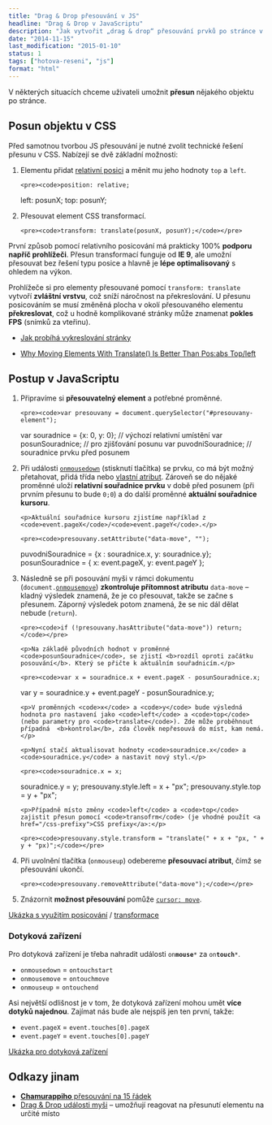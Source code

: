 ```yaml
---
title: "Drag & Drop přesouvání v JS"
headline: "Drag & Drop v JavaScriptu"
description: "Jak vytvořit „drag & drop“ přesouvání prvků po stránce v JavaScriptu."
date: "2014-11-15"
last_modification: "2015-01-10"
status: 1
tags: ["hotova-reseni", "js"]
format: "html"
---
```


<p>V některých situacích chceme uživateli umožnit <b>přesun</b> nějakého objektu po stránce.</p>


<h2 id="css">Posun objektu v CSS</h2>

<p>Před samotnou tvorbou JS přesouvání je nutné zvolit technické řešení přesunu v CSS. Nabízejí se dvě základní možnosti:</p>

<ol>
  <li>
    <p>Elementu přidat <a href="/position#relative">relativní posici</a> a měnit mu jeho hodnoty <code>top</code> a <code>left</code>.</p>
    
    <pre><code>position: relative;
left: posunX;
top: posunY;</code></pre>
  </li>
  
  <li>
    <p>Přesouvat element CSS transformací.</p>
    
    <pre><code>transform: translate(posunX, posunY);</code></pre>
  </li>
</ol>

<p>První způsob pomocí relativního posicování má prakticky 100% <b>podporu napříč prohlížeči</b>. Přesun transformací funguje od <b>IE 9</b>, ale umožní přesouvat bez řešení typu posice a hlavně je <b>lépe optimalisovaný</b> s ohledem na výkon.</p>

<p>Prohlížeče si pro elementy přesouvané pomocí <code>transform: translate</code> vytvoří <b>zvláštní vrstvu</b>, což sníží náročnost na překreslování. U přesunu posicováním se musí změněná plocha v okolí přesouvaného elementu <b>překreslovat</b>, což u hodně komplikované stránky může znamenat <b>pokles FPS</b> (snímků za vteřinu).</p>

<div class="internal-content">
  <ul>
    <li><a href="/vykreslovani">Jak probíhá vykreslování stránky</a></li>
  </ul>
</div>
<div class="external-content">
  <ul>
    <li><a href="http://www.paulirish.com/2012/why-moving-elements-with-translate-is-better-than-posabs-topleft/">Why Moving Elements With Translate() Is Better Than Pos:abs Top/left</a></li>
  </ul>
</div>


<h2 id="js">Postup v JavaScriptu</h2>

<ol>
  <li>
    <p>Připravíme si <b>přesouvatelný element</b> a potřebné proměnné.</p>
    
    <pre><code>var presouvany = document.querySelector("#presouvany-element");
var souradnice = {x: 0, y: 0}; // výchozí relativní umístění
var posunSouradnice; // pro zjišťování posunu
var puvodniSouradnice; // souradnice prvku před posunem</code></pre>
  </li>
  <li>
    <p>Při události <a href="/udalosti-mysi#onmousedown"><code>onmousedown</code></a> (stisknutí tlačítka) se prvku, co má být možný přetahovat, přidá třída nebo <a href="/vlastni-html-atributy">vlastní atribut</a>. Zároveň se do nějaké proměnné uloží <b>relativní souřadnice prvku</b> v době před posunem (při prvním přesunu to bude <code>0;0</code>) a do další proměnné <b>aktuální souřadnice kursoru</b>.</p>
    
    <p>Aktuální souřadnice kursoru zjistíme například z <code>event.pageX</code>/<code>event.pageY</code>.</p>
    
    <pre><code>presouvany.setAttribute("data-move", "");
puvodniSouradnice = {x : souradnice.x, y: souradnice.y};
posunSouradnice = {
  x: event.pageX,
  y: event.pageY
};</code></pre>
  </li>
  
  
  
  
  
  
  
  <li>
    <p>Následně se při posouvání myši v rámci dokumentu (<code>document.<a href="/udalosti-mysi#onmousemove">onmousemove</a></code>) <b>zkontroluje přítomnost atributu</b> <code>data-move</code> – kladný výsledek znamená, že je co přesouvat, takže se začne s přesunem. Záporný výsledek potom znamená, že se nic dál dělat nebude (<code>return</code>).</p>
    
    <pre><code>if (!presouvany.hasAttribute("data-move")) return;</code></pre>
    
    <p>Na základě původních hodnot v proměnné <code>posunSouradnice</code>, se zjistí <b>rozdíl oproti začátku posouvání</b>. Který se přičte k aktuálním souřadnicím.</p>
    
    <pre><code>var x = souradnice.x + event.pageX - posunSouradnice.x;
var y = souradnice.y + event.pageY - posunSouradnice.y;</code></pre>
    
    <p>V proměnných <code>x</code> a <code>y</code> bude výsledná hodnota pro nastavení jako <code>left</code> a <code>top</code> (nebo parametry pro <code>translate</code>). Zde může proběhnout případná  <b>kontrola</b>, zda člověk nepřesouvá do míst, kam nemá.</p>
    
    <p>Nyní stačí aktualisovat hodnoty <code>souradnice.x</code> a <code>souradnice.y</code> a nastavit nový styl.</p>
    
    <pre><code>souradnice.x = x;
souradnice.y = y;
presouvany.style.left = x + "px";
presouvany.style.top = y + "px";</code></pre>
    
    <p>Případně místo změny <code>left</code> a <code>top</code> zajistit přesun pomocí <code>transofrm</code> (je vhodné použít <a href="/css-prefixy">CSS prefixy</a>:</p>
    
    <pre><code>presouvany.style.transform = "translate(" + x + "px, " + y + "px)";</code></pre>
  </li>
  
  
  
  

  
  <li>
    <p>Při uvolnění tlačítka (<code>onmouseup</code>) odebereme <b>přesouvací atribut</b>, čímž se přesouvání ukončí.</p>
    
    <pre><code>presouvany.removeAttribute("data-move");</code></pre>
  </li>
  
  <li>
    <p>Znázornit <b>možnost přesouvání</b> pomůže <a href="/cursor#move"><code>cursor: move</code></a>.</p>
  </li>
</ol>

<p><a href="http://kod.djpw.cz/xmhb">Ukázka s využitím posicování</a> / <a href="http://kod.djpw.cz/ljjb">transformace</a></p>


<h3 id="touch">Dotyková zařízení</h3>

<p>Pro dotyková zařízení je třeba nahradit události <code>on<b>mouse</b>*</code> za <code>on<b>touch</b>*</code>.</p>

<ul>
  <li><code>onmousedown</code> = <code>ontouchstart</code></li>
  
  <li><code>onmousemove</code> = <code>ontouchmove</code></li>  
  
  <li><code>onmouseup</code> = <code>ontouchend</code></li>  
</ul>

<p>Asi největší odlišnost je v tom, že dotyková zařízení mohou umět <b>více dotyků najednou</b>. Zajímat nás bude ale nejspíš jen ten první, takže:</p>

<ul>
  <li><code>event.pageX</code> = <code>event.touches[0].pageX</code></li>
  
  <li><code>event.pageY</code> = <code>event.touches[0].pageY</code></li>
</ul>

<p><a href="http://kod.djpw.cz/mjjb">Ukázka pro dotyková zařízení</a></p>



<h2 id="odkazy">Odkazy jinam</h2>

<ul> 
  <li><a href="http://diskuse.jakpsatweb.cz/?action=vthread&forum=7&topic=153139#3"><b>Chamurappiho</b> přesouvání na 15 řádek</a></li>
  
  <li><a href="/udalosti-mysi#drag-drop">Drag &amp; Drop události myši</a> – umožňují reagovat na přesunutí elementu na určité místo</li>  
</ul>